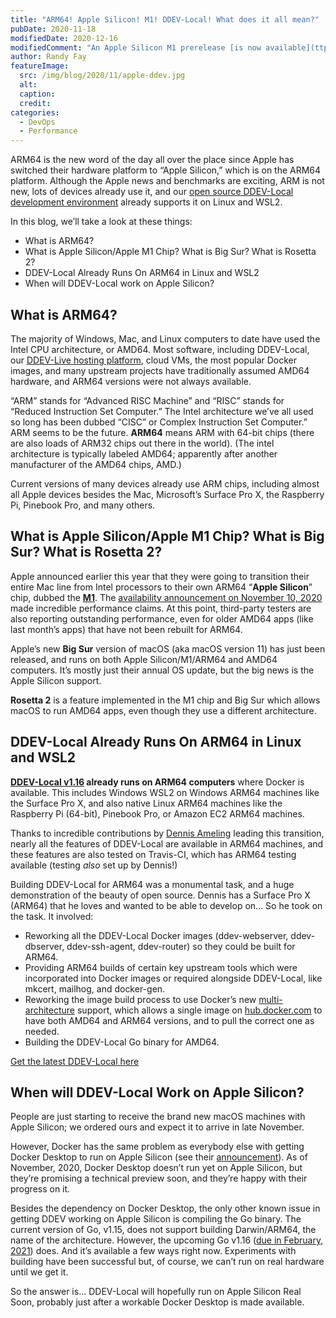 ```yaml
---
title: "ARM64! Apple Silicon! M1! DDEV-Local! What does it all mean?"
pubDate: 2020-11-18
modifiedDate: 2020-12-16
modifiedComment: "An Apple Silicon M1 prerelease [is now available](ttps://github.com/drud/ddev/releases)! See the release notes for installation details."
author: Randy Fay
featureImage:
  src: /img/blog/2020/11/apple-ddev.jpg
  alt:
  caption:
  credit:
categories:
  - DevOps
  - Performance
---
```


ARM64 is the new word of the day all over the place since Apple has switched their hardware platform to “Apple Silicon,” which is on the ARM64 platform. Although the Apple news and benchmarks are exciting, ARM is not new, lots of devices already use it, and our [open source DDEV-Local development environment](https://github.com/drud/ddev/releases/tag/v1.16.0) already supports it on Linux and WSL2.

In this blog, we’ll take a look at these things:

- What is ARM64?
- What is Apple Silicon/Apple M1 Chip? What is Big Sur? What is Rosetta 2?
- DDEV-Local Already Runs On ARM64 in Linux and WSL2
- When will DDEV-Local work on Apple Silicon?

## What is ARM64?

The majority of Windows, Mac, and Linux computers to date have used the Intel CPU architecture, or AMD64\. Most software, including DDEV-Local, our [DDEV-Live hosting platform](https://ddev.com/ddev-live/), cloud VMs, the most popular Docker images, and many upstream projects have traditionally assumed AMD64 hardware, and ARM64 versions were not always available.

“ARM” stands for “Advanced RISC Machine” and “RISC” stands for “Reduced Instruction Set Computer.” The Intel architecture we’ve all used so long has been dubbed “CISC” or Complex Instruction Set Computer.” ARM seems to be the future. **ARM64** means ARM with 64-bit chips (there are also loads of ARM32 chips out there in the world). (The intel architecture is typically labeled AMD64; apparently after another manufacturer of the AMD64 chips, AMD.)

Current versions of many devices already use ARM chips, including almost all Apple devices besides the Mac, Microsoft’s Surface Pro X, the Raspberry Pi, Pinebook Pro, and many others.

## What is Apple Silicon/Apple M1 Chip? What is Big Sur? What is Rosetta 2?

Apple announced earlier this year that they were going to transition their entire Mac line from Intel processors to their own ARM64 “**Apple Silicon**” chip, dubbed the [**M1**](https://www.apple.com/mac/m1/). The [availability announcement on November 10, 2020](https://www.apple.com/apple-events/november-2020/) made incredible performance claims. At this point, third-party testers are also reporting outstanding performance, even for older AMD64 apps (like last month’s apps) that have not been rebuilt for ARM64.

Apple’s new **Big Sur** version of macOS (aka macOS version 11) has just been released, and runs on both Apple Silicon/M1/ARM64 and AMD64 computers. It’s mostly just their annual OS update, but the big news is the Apple Silicon support.

**Rosetta 2** is a feature implemented in the M1 chip and Big Sur which allows macOS to run AMD64 apps, even though they use a different architecture.

## DDEV-Local Already Runs On ARM64 in Linux and WSL2

**[DDEV-Local v1.16](https://github.com/drud/ddev/releases/tag/v1.16.0) already runs on ARM64 computers** where Docker is available. This includes Windows WSL2 on Windows ARM64 machines like the Surface Pro X, and also native Linux ARM64 machines like the Raspberry Pi (64-bit), Pinebook Pro, or Amazon EC2 ARM64 machines.

Thanks to incredible contributions by [Dennis Ameling](https://github.com/dennisameling) leading this transition, nearly all the features of DDEV-Local are available in ARM64 machines, and these features are also tested on Travis-CI, which has ARM64 testing available (testing _also_ set up by Dennis!)

Building DDEV-Local for ARM64 was a monumental task, and a huge demonstration of the beauty of open source. Dennis has a Surface Pro X (ARM64) that he loves and wanted to be able to develop on… So he took on the task. It involved:

- Reworking all the DDEV-Local Docker images (ddev-webserver, ddev-dbserver, ddev-ssh-agent, ddev-router) so they could be built for ARM64.
- Providing ARM64 builds of certain key upstream tools which were incorporated into Docker images or required alongside DDEV-Local, like mkcert, mailhog, and docker-gen.
- Reworking the image build process to use Docker’s new [multi-architecture](https://www.docker.com/blog/tag/multi-architecture/) support, which allows a single image on [hub.docker.com](http://hub.docker.com) to have both AMD64 and ARM64 versions, and to pull the correct one as needed.
- Building the DDEV-Local Go binary for AMD64.

[Get the latest DDEV-Local here](https://github.com/drud/ddev/releases)

## When will DDEV-Local Work on Apple Silicon?

People are just starting to receive the brand new macOS machines with Apple Silicon; we ordered ours and expect it to arrive in late November.

However, Docker has the same problem as everybody else with getting Docker Desktop to run on Apple Silicon (see their [announcement](https://www.docker.com/blog/apple-silicon-m1-chips-and-docker/)). As of November, 2020, Docker Desktop doesn’t run yet on Apple Silicon, but they’re promising a technical preview soon, and they’re happy with their progress on it.

Besides the dependency on Docker Desktop, the only other known issue in getting DDEV working on Apple Silicon is compiling the Go binary. The current version of Go, v1.15, does not support building Darwin/ARM64, the name of the architecture. However, the upcoming Go v1.16 ([due in February, 2021](https://github.com/golang/go/wiki/Go-Release-Cycle)) does. And it’s available a few ways right now. Experiments with building have been successful but, of course, we can’t run on real hardware until we get it.

So the answer is… DDEV-Local will hopefully run on Apple Silicon Real Soon, probably just after a workable Docker Desktop is made available.

